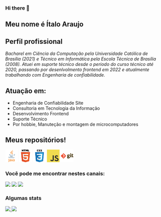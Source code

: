 ### Hi there 👋
## Meu nome é Ítalo Araujo

## Perfil profissional
*Bacharel em Ciência da Computação pela Universidade Católica de Brasília (2021) e Técnico em Informática pela Escola Técnica de Brasília (2008). Atuei em suporte técnico desde o periodo do curso técnico até 2020, passando por desenlvolmento frontend em 2022 e atualmente trabalhando com Engenharia de confiabilidade.*

## Atuação em:
- Engenharia de Confiabilidade Site
- Consultoria em Tecnologia da Informação
- Desenvolvimento Frontend
- Suporte Técnico
- Por hobbie, Manuteção e montagem de microcomputadores

## Meus repositórios!
<div>
  <img src="https://raw.githubusercontent.com/github/explore/80688e429a7d4ef2fca1e82350fe8e3517d3494d/topics/java/java.png" width="40" height="40"/>
  <img src="https://raw.githubusercontent.com/github/explore/80688e429a7d4ef2fca1e82350fe8e3517d3494d/topics/html/html.png" width="40" height="40"/>
  <img src="https://raw.githubusercontent.com/github/explore/80688e429a7d4ef2fca1e82350fe8e3517d3494d/topics/css/css.png" width="40" height="40"/>
  <img src="https://raw.githubusercontent.com/github/explore/80688e429a7d4ef2fca1e82350fe8e3517d3494d/topics/javascript/javascript.png" width="40" height="40"/>
  <img src="https://raw.githubusercontent.com/github/explore/80688e429a7d4ef2fca1e82350fe8e3517d3494d/topics/git/git.png" width="40" height="40"/>
</div>

### Você pode me encontrar nestes canais:
<div>
  <a href = "mailto:italoaraujosantos@gmail.com"><img src="https://img.shields.io/badge/Gmail-D14836?style=for-the-badge&logo=gmail&logoColor=white" target="_blank"></a>
  <a href="https://www.linkedin.com/in/italoaraujosantos/" target="_blank"><img src="https://img.shields.io/badge/-LinkedIn-%230077B5?style=for-the-badge&logo=linkedin&logoColor=white" target="_blank"></a>   
  <a href="https://www.instagram.com/italoaraujosantos/" target="_blank"><img src="https://img.shields.io/badge/-Instagram-%23E4405F?style=for-the-badge&logo=instagram&logoColor=white" target="_blank"></a>
</div>

### Algumas stats
<div>
  <a href="https://github.com/italoaraujosantos">
  <img height="166em" src="https://github-readme-stats.vercel.app/api/top-langs/?username=italoaraujosantos&layout=compact&langs_count=7&theme=merko"/>
  <img height="166em" src="https://github-readme-stats.vercel.app/api?username=italoaraujosantos&show_icons=true&theme=merko&include_all_commits=true&count_private=true"/>
</div>
